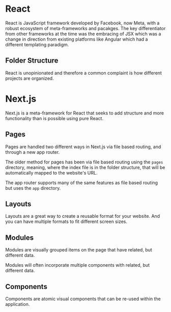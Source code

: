 # React
React is JavaScript framework developed by Facebook, now Meta, with a robust ecosystem of meta-frameworks and pacakges. The key differentiator from other frameworks at the time was the embracing of JSX which was a change in direction from existing platforms like Angular which had a different templating paradigm.

## Folder Structure
React is unopinionated and therefore a common complaint is how different projects are organized.

# Next.js
Next.js is a meta-framework for React that seeks to add structure and more functionality than is possible using pure React.

## Pages
Pages are handled two different ways in Next.js via file based routing, and through a new app router.

The older method for pages has been via file based routing using the `pages` directory, meaning, where the index file is in the folder structure, that will be automatically mapped to the website's URL.

The app router supports many of the same features as file based routing but uses the `app` directory.

## Layouts
Layouts are a great way to create a reusable format for your website. And you can have multiple formats to fit different screen sizes.

## Modules
Modules are visually grouped items on the page that have related, but different data.

Modules will often incorporate multiple components with related, but different data.

## Components
Components are atomic visual components that can be re-used within the application.
